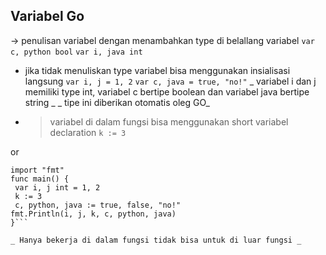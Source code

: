 ## Variabel Go
-> penulisan variabel dengan menambahkan type di belallang variabel 
``` var c, python bool ```
``` var i, java int ```
- jika tidak menuliskan type variabel bisa menggunakan insialisasi langsung
``` var i, j = 1, 2 ```
``` var c, java = true, "no!" ```
_ variabel i dan j memiliki type int, variabel c bertipe boolean dan variabel
java bertipe string _
_ tipe ini diberikan otomatis oleg GO_

- > variabel di dalam fungsi bisa menggunakan short variabel declaration
``` k := 3 ```

or 

``` package main
import "fmt"
func main() {
 var i, j int = 1, 2
 k := 3
 c, python, java := true, false, "no!"
fmt.Println(i, j, k, c, python, java)
}```

_ Hanya bekerja di dalam fungsi tidak bisa untuk di luar fungsi _
